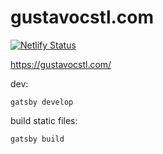 # gustavocstl.com

[![Netlify Status](https://api.netlify.com/api/v1/badges/54ce43f3-f3b2-4bf8-8126-02fc91669925/deploy-status)](https://app.netlify.com/sites/gustavocstl/deploys)

https://gustavocstl.com/

dev:

```
gatsby develop
```

build static files:

```
gatsby build
```
